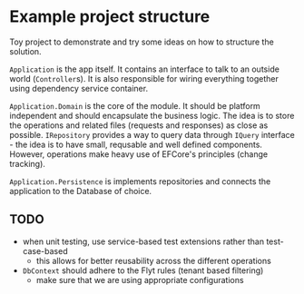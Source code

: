 # Example project structure

Toy project to demonstrate and try some ideas on how to structure the solution.

`Application` is the app itself. It contains an interface to talk to an outside
world (`Controller`s). It is also responsible for wiring everything together using
dependency service container.

`Application.Domain` is the core of the module. It should be platform independent 
and should encapsulate the business logic. The idea is to store the operations and
related files (requests and responses) as close as possible. `IRepository` provides
a way to query data through `IQuery` interface - the idea is to have small, requsable 
and well defined components. 
However, operations make heavy use of EFCore's principles (change tracking).

`Application.Persistence` is implements repositories and connects the application
to the Database of choice.


## TODO

- when unit testing, use service-based test extensions rather than test-case-based
  - this allows for better reusability across the different operations
- `DbContext` should adhere to the Flyt rules (tenant based filtering)
  - make sure that we are using appropriate configurations

